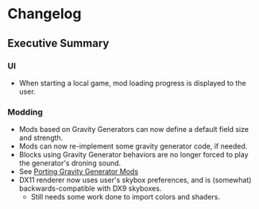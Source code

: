 # Changelog

## Executive Summary

### UI
  * When starting a local game, mod loading progress is displayed to the user.

### Modding
  * Mods based on Gravity Generators can now define a default field size and strength.
  * Mods can now re-implement some gravity generator code, if needed.
  * Blocks using Gravity Generator behaviors are no longer forced to play the generator's droning sound.
  * See [Porting Gravity Generator Mods](docs/porting/gravity_generators.md)
  * DX11 renderer now uses user's skybox preferences, and is (somewhat) backwards-compatible with DX9 skyboxes.
    * Still needs some work done to import colors and shaders.
